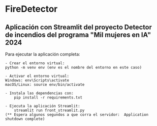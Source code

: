 # FireDetector

## Aplicación con Streamlit del proyecto Detector de incendios del programa "Mil mujeres en IA" 2024

Para ejecutar la aplicación completa:

	- Crear el entorno virtual: 
  	python -m venv env (env es el nombre del entorno en este caso)

	- Activar el entorno virtual:
  	Windows: env\Scripts\activate
  	macOS/Linux: source env/bin/activate

	- Instala las dependencias con:
		pip install -r requirements.txt

	- Ejecuta la aplicación Streamlit:
		streamlit run front_streamlit.py  
	(** Espera algunos segundos a que corra el servidor:  Application shutdown complete)





